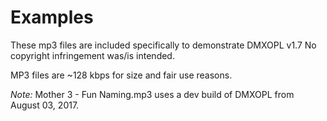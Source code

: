 # Examples

These mp3 files are included specifically to demonstrate DMXOPL v1.7
No copyright infringement was/is intended.

MP3 files are ~128 kbps for size and fair use reasons.

*Note:* Mother 3 - Fun Naming.mp3 uses a dev build of DMXOPL from August 03, 2017.

